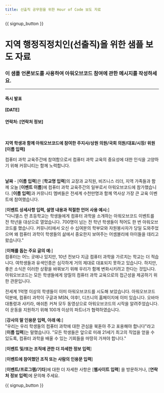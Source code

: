 ```yaml
---
title: 선출직 공무원을 위한 Hour of Code 보도 자료
---
```


{{ signup_button }}

# 지역 행정직정치인(선출직)을 위한 샘플 보도 자료

### 이 샘플 언론보도를 사용하여 아워오브코드 참여에 관한 메시지를 작성하세요.

* * *

#### 즉시 발표  


#### [DATE]  


#### 연락처: [연락처 정보]

<br />

**지역 학생과 함께 아워오브코드에 참여한 주지사/상원 의원/국회 의원/대표/시장/ 위원 [이름 입력]** <br />

컴퓨터 과학 교육주간에 참여함으로서 컴퓨터 과학 교육의 중요성에 대한 인식을 고양하기 위해 커뮤니티는 함께 노력합니다.<br /> <br />

**날짜** - [**이름 입력**]은 [**학교명 입력**]의 교장과 교직원, 비즈니스 리더, 지역 가족들과 함께 오늘 [**이벤트 이름**]에 컴퓨터 과학 교육주간의 일부로서 아워오브코드에 참가했습니다. [**이름 입력**]과 커뮤니티 멤버들은 전세계 수천만명과 함께 역사상 가장 큰 교육 이벤트에 참여했습니다. <br />

[**이벤트 상세사항 입력, 설명 내용과 적절한 언어 사용 예시:**]  
"다니엘스 런 초등학교는 학생들에게 컴퓨터 과학을 소개하는 아워오브코드 이벤트를 전 학년을 대상으로 열었습니다. 700명이 넘는 전 학년 학생들이 적어도 한 번 아워오브코드를 했습니다. 커뮤니티에서 오신 수 십여분의 학부모와 자원봉사자가 당일 도와주었으며 왜 컴퓨터 과학이 학생들의 삶에서 중요한지 보여주는 어셈블리에 아이들을 데리고 왔습니다." <br />

[**이해를 돕는 주요 글의 예:**]  
컴퓨터는 어느 곳에나 있지만, 10년 전보다 지금 컴퓨터 과학을 가르치는 학교는 더 적습니다. 여학생들과 유색인종은 심각하게 거의 제대로 대표되지 못하고 있습니다. 하지만, 좋은 소식은 이러한 상황을 바꿔보기 위해 우리가 함께 변화시키려고 한다는 것입니다. 아워오브코드는 모든 학생들에게 양질의 컴퓨터 과학 교육으로의 접근성을 제공하기 위한 관문입니다. <br />

전세계 1억명 이상의 학생들이 이미 아워오브코드를 시도해 보았습니다. 아워오브코드 덕분에, 컴퓨터 과학이 구글과 MSN, 야후!, 디즈니의 홈페이지에 이미 있습니다. 오바마 대통령과 샤키라, 애쉬튼 커쳐 모두 동영상으로 아워오브코드의 시작을 알려주었습니다. 이 운동을 지원하기 위해 100개 이상의 파트너가 협력하였습니다. <br />

[**강사의 말 인용문 입력, 아래 예:**]  
"우리는 우리 학생들의 컴퓨터 과학에 대한 관심을 북돋아 주고 포용해야 합니다"라고 [**이름 입력**]는 말했습니다. "모든 학생들은 앞으로 미래 21세기 최고의 직업을 얻을 수 있도록, 컴퓨터 과학을 배울 수 있는 기회들을 마땅히 가져야 합니다." <br />

[**이벤트 및/또는 조직에 관한 더 자세한 정보 입력**] <br />

[**이벤트에 참여했던 조직 또는 사람의 인용문 입력**] <br />

[**이벤트/프로그램/기타**]에 대한 더 자세한 사항은 [**웹사이트 입력**] 을 방문하거나, [**연락처 정보 입력**]에 문의해 주세요.

{{ signup_button }}